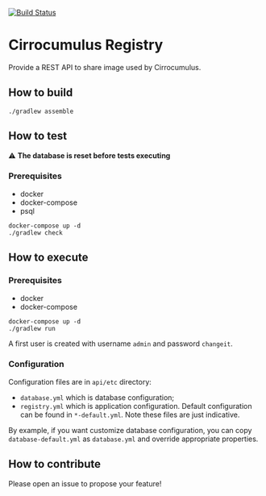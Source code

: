 [![Build Status](https://travis-ci.com/cirrocumulus-io/registry.svg?branch=master)](https://travis-ci.com/cirrocumulus-io/cirrocumulus)

# Cirrocumulus Registry
Provide a REST API to share image used by Cirrocumulus.

## How to build
```shell
./gradlew assemble
```

## How to test
:warning: **The database is reset before tests executing**

### Prerequisites
* docker
* docker-compose
* psql

```shell
docker-compose up -d
./gradlew check
```

## How to execute
### Prerequisites
* docker
* docker-compose

```shell
docker-compose up -d
./gradlew run
```

A first user is created with username `admin` and password `changeit`.

### Configuration
Configuration files are in `api/etc` directory:
- `database.yml` which is database configuration;
- `registry.yml` which is application configuration.
Default configuration can be found in `*-default.yml`. Note these files are just indicative.

By example, if you want customize database configuration, you can copy `database-default.yml` as `database.yml` and
override appropriate properties.

## How to contribute
Please open an issue to propose your feature!
